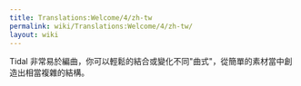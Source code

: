 ```yaml
---
title: Translations:Welcome/4/zh-tw
permalink: wiki/Translations:Welcome/4/zh-tw/
layout: wiki
---
```


Tidal
非常易於編曲，你可以輕鬆的結合或變化不同"曲式"，從簡單的素材當中創造出相當複雜的結構。
